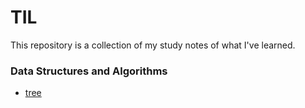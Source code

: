 # TIL
This repository is a collection of my study notes of what I've learned.



### Data Structures and Algorithms
- [tree](DSA/tree.md)</br>



